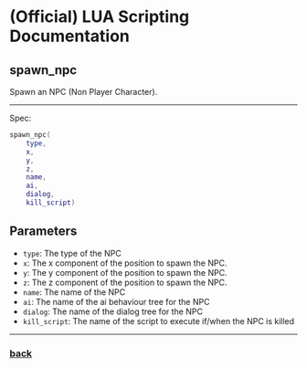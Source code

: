 
# (Official) LUA Scripting Documentation

## spawn_npc

Spawn an NPC (Non Player Character).

___

Spec:

```lua
spawn_npc(
	type,
	x,
	y,
	z,
	name,
	ai,
	dialog,
	kill_script)
```

## Parameters

- `type`: The type of the NPC
- `x`: The x component of the position to spawn the NPC.
- `y`: The y component of the position to spawn the NPC.
- `z`: The z component of the position to spawn the NPC.
- `name`: The name of the NPC
- `ai`: The name of the ai behaviour tree for the NPC
- `dialog`: The name of the dialog tree for the NPC
- `kill_script`: The name of the script to execute if/when the NPC is killed

___

### [back](../npcs)
